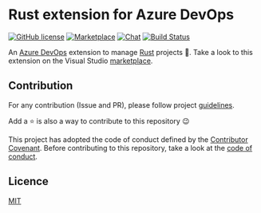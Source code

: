 # Rust extension for Azure DevOps

[![GitHub license](https://img.shields.io/badge/license-MIT-blue.svg)](LICENSE)
[![Marketplace](https://img.shields.io/badge/marketplace-public-brightgreen.svg)](https://marketplace.visualstudio.com/items?itemName=spontoreau.rust-vsts)
[![Chat](https://img.shields.io/badge/chat-on%20slack-brightgreen.svg)](https://join.slack.com/t/rust-vsts-extension/shared_invite/enQtMzkxNzU4MTgyMDg2LTlkMjJmMzM2MmIyYmJmMjFmNDJkN2IzZmMxZDFhZTgyOGFjYWExNTkwM2YwYTQ3YmI3OWNlYjBhYjcyNGY5OTM)
[![Build Status](https://img.shields.io/vso/build/spontoreau/d5f5ab40-dda9-46c8-8f62-1e8d2e3f7143/5.svg)](https://spontoreau.visualstudio.com/rust-vsts/_build?definitionId=5)

An [Azure DevOps](https://azure.microsoft.com/en-us/services/devops/) extension to manage [Rust](https://www.rust-lang.org) projects 🦀. Take a look to this extension on the Visual Studio [marketplace](https://marketplace.visualstudio.com/items?itemName=spontoreau.rust-vsts).

## Contribution

For any contribution (Issue and PR), please follow project [guidelines](CONTRIBUTING.md). 

Add a ⭐️ is also a way to contribute to this repository 😉

This project has adopted the code of conduct defined by the [Contributor Covenant](https://www.contributor-covenant.org/). Before contributing to this repository, take a look at the [code of conduct](CODE_OF_CONDUCT.md).

## Licence

[MIT](LICENSE)
